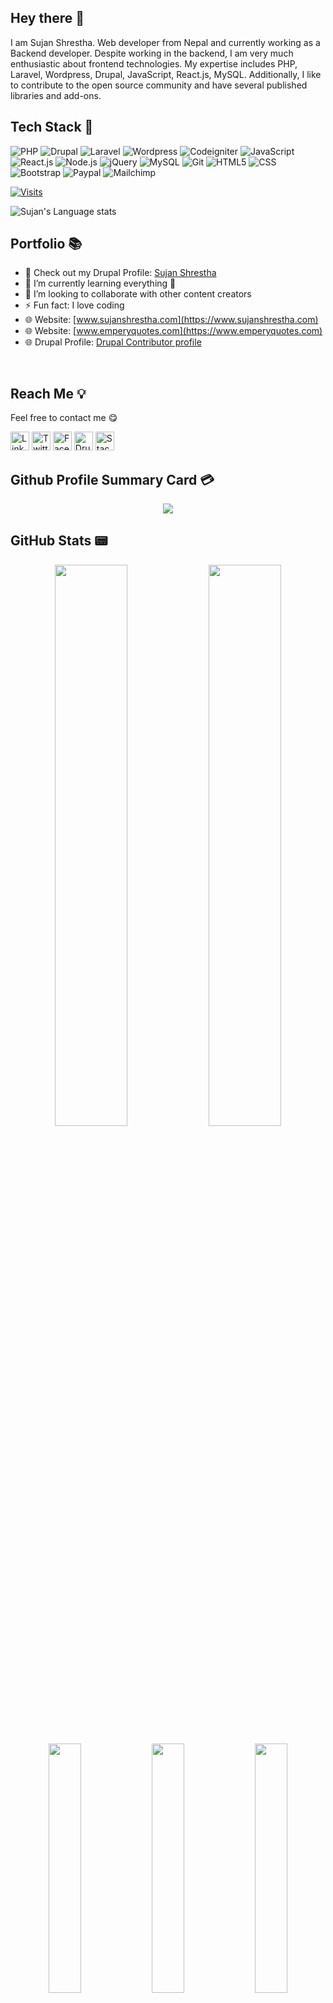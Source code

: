 ## Hey there 👋

I am Sujan Shrestha. Web developer from Nepal and currently working as a Backend developer. Despite working in the backend, I am very much enthusiastic about frontend technologies. My expertise includes PHP, Laravel, Wordpress, Drupal, JavaScript, React.js, MySQL. Additionally, I like to contribute to the open source community and have several published libraries and add-ons.

## Tech Stack 💫
![PHP](https://img.shields.io/badge/-PHP-%232c3e50?style=for-the-badge&logo=PHP)
![Drupal](https://img.shields.io/badge/-DRUPAL-%232c3e50?style=for-the-badge&logo=DRUPAL)
![Laravel](https://img.shields.io/badge/-Laravel-%232c3e50?style=for-the-badge&logo=laravel)
![Wordpress](https://img.shields.io/badge/-Wordpress-%232c3e50?style=for-the-badge&logo=WORDPRESS)
![Codeigniter](https://img.shields.io/badge/-Codeigniter-%232c3e50?style=for-the-badge&logo=CODEIGNITER)
![JavaScript](https://img.shields.io/badge/-JavaScript-%232c3e50?style=for-the-badge&logo=javascript)
![React.js](https://img.shields.io/badge/-React.js-%232c3e50?style=for-the-badge&logo=react)
![Node.js](https://img.shields.io/badge/-Node.js-%232c3e50?style=for-the-badge&logo=nodedotjs)
![jQuery](https://img.shields.io/badge/-jQuery-%232c3e50?style=for-the-badge&logo=jQuery)
![MySQL](https://img.shields.io/badge/-MySQL-%232c3e50?style=for-the-badge&logo=MySQL)
![Git](https://img.shields.io/badge/-Git-%232c3e50?style=for-the-badge&logo=git)
![HTML5](https://img.shields.io/badge/-HTML5-%232c3e50?style=for-the-badge&logo=HTML5)
![CSS](https://img.shields.io/badge/-CSS-%232c3e50?style=for-the-badge&logo=css3)
![Bootstrap](https://img.shields.io/badge/-Bootstrap-%232c3e50?style=for-the-badge&logo=Bootstrap)
![Paypal](https://img.shields.io/badge/-paypal-%232c3e50?style=for-the-badge&logo=PAYPAL)
![Mailchimp](https://img.shields.io/badge/-mailchimp-%232c3e50?style=for-the-badge&logo=MAILCHIMP)

<a href="https://visitor-badge.laobi.icu/badge?page_id=sujanshresthanet.visitor-badge&title=Visits"><img src="https://visitor-badge.laobi.icu/badge?page_id=sujanshresthanet.visitor-badge&title=Visits" align="middle" alt="Visits"></a> 

![Sujan's Language stats](https://github-readme-stats-eight-theta.vercel.app/api/top-langs/?username=sujanshresthanet&layout=compact&langs_count=8&hide_border=true)

## Portfolio 📚
- 🔭 Check out my Drupal Profile: [Sujan Shrestha](https://www.drupal.org/u/sujan-shrestha)
- 🌱 I’m currently learning everything 🤣
- 👯 I’m looking to collaborate with other content creators
- ⚡ Fun fact: I love coding
- 🌐 Website: [www.sujanshrestha.com](https://www.sujanshrestha.com)
- 🌐 Website: [www.emperyquotes.com](https://www.emperyquotes.com)
- 🌐 Drupal Profile: [Drupal Contributor profile](https://www.drupal.org/u/sujan-shrestha)
<br>

## Reach Me 💡
Feel free to contact me :yum:
<p><a href="https://www.linkedin.com/in/sujan-shrestha-16b7909b" target="_blank"><img alt="LinkedIn" src="https://img.shields.io/badge/linkedin-%230077B5.svg?&style=for-the-badge&logo=linkedin&logoColor=white"  height="30px"/></a> 
<a href="https://twitter.com/sujanshrestha_net" target="_blank"><img alt="Twitter" src="https://img.shields.io/badge/twitter-%231DA1F2.svg?&style=for-the-badge&logo=twitter&logoColor=white"  height="30px"/></a>
<a href="https://www.facebook.com/sujanshrestha.net" target="_blank"><img alt="Facebook" src="https://img.shields.io/badge/-facebook-%232c3e50?style=for-the-badge&logo=Facebook&logoColor=white"  height="30px"/></a>
<a href="https://drupal.org/u/sujan-shrestha" target="_blank"><img alt="Drupal" src="https://img.shields.io/badge/-drupal-blue?style=for-the-badge&logo=Drupal&logoColor=white"  height="30px"/></a>
<a href="https://stackoverflow.com/users/3729352/sujan-shrestha" target="_blank"><img alt="Stackoverflow" src="https://img.shields.io/badge/-stackoverflow-%2323272A?style=for-the-badge&logo=Stackoverflow&logoColor=#EA7139"  height="30px"/></a>

<br/>

## Github Profile Summary Card 💳

<p align="center">
  <img src="http://github-profile-summary-cards.vercel.app/api/cards/profile-details?username=sujanshresthanet&theme=apprentice"/>
</p>

## GitHub Stats 📟

<p align="center">
 <img width="48%" src="https://github-readme-stats.vercel.app/api?username=sujanshresthanet&show_icons=true&theme=apprentice" />
 <img width="48%" src="https://github-readme-streak-stats.herokuapp.com/?user=sujanshresthanet&theme=apprentice" />
</p>

<p align="center">
 <img width="32%" src="http://github-profile-summary-cards.vercel.app/api/cards/stats?username=sujanshresthanet&theme=apprentice" />
 <img width="32%" src="http://github-profile-summary-cards.vercel.app/api/cards/productive-time?username=sujanshresthanet&theme=apprentice&utcOffset=8" />
  <img width="32%" src="http://github-profile-summary-cards.vercel.app/api/cards/repos-per-language?username=sujanshresthanet&theme=apprentice" />
</p>

